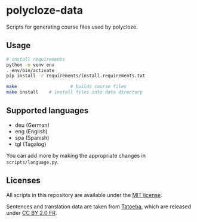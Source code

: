 # polycloze-data

Scripts for generating course files used by polycloze.

## Usage

```bash
# install requirements
python -m venv env
. env/bin/activate
pip install -r requirements/install.requirements.txt

make					# builds course files
make install	# install files into data directory
```

## Supported languages

- deu (German)
- eng (English)
- spa (Spanish)
- tgl (Tagalog)

You can add more by making the appropriate changes in `scripts/language.py`.

## Licenses

All scripts in this repository are available under the [MIT license](./LICENSE).

Sentences and translation data are taken from [Tatoeba](https://tatoeba.org),
which are released under [CC BY 2.0 FR](https://creativecommons.org/licenses/by/2.0/fr).
